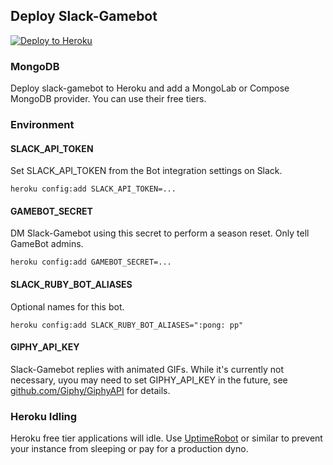 ## Deploy Slack-Gamebot

[![Deploy to Heroku](https://www.herokucdn.com/deploy/button.png)](https://heroku.com/deploy)

### MongoDB

Deploy slack-gamebot to Heroku and add a MongoLab or Compose MongoDB provider. You can use their free tiers.

### Environment

#### SLACK_API_TOKEN

Set SLACK_API_TOKEN from the Bot integration settings on Slack.

```
heroku config:add SLACK_API_TOKEN=...
```

#### GAMEBOT_SECRET

DM Slack-Gamebot using this secret to perform a season reset. Only tell GameBot admins.

```
heroku config:add GAMEBOT_SECRET=...
```

#### SLACK_RUBY_BOT_ALIASES

Optional names for this bot.

```
heroku config:add SLACK_RUBY_BOT_ALIASES=":pong: pp"
```

#### GIPHY_API_KEY

Slack-Gamebot replies with animated GIFs. While it's currently not necessary, uyou may need to set GIPHY_API_KEY in the future, see [github.com/Giphy/GiphyAPI](https://github.com/Giphy/GiphyAPI) for details.

### Heroku Idling

Heroku free tier applications will idle. Use [UptimeRobot](http://uptimerobot.com) or similar to prevent your instance from sleeping or pay for a production dyno.
